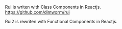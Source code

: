 Rui is writen with Class Components in Reactjs. https://github.com/dimworm/rui

Rui2 is rewriten with Functional Components in Reactjs.  